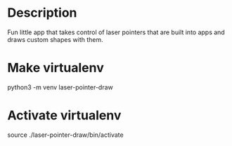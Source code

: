 # Description

Fun little app that takes control of laser pointers that are built into apps and draws custom shapes with them.

# Make virtualenv
python3 -m venv laser-pointer-draw

# Activate virtualenv
source ./laser-pointer-draw/bin/activate
